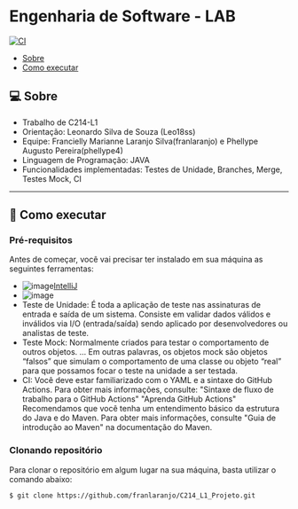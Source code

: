 # Engenharia de Software - LAB
[![CI](https://github.com/franlaranjo/C214_L1_Projeto/actions/workflows/main.yml/badge.svg)](https://github.com/franlaranjo/C214_L1_Projeto/actions/workflows/main.yml)

- [Sobre](#-sobre)
- [Como executar](#-como-executar)


## 💻 Sobre

- Trabalho de C214-L1
- Orientação: Leonardo Silva de Souza (Leo18ss)
- Equipe: Francielly Marianne Laranjo Silva(franlaranjo) e Phellype Augusto Pereira(phellype4)
- Linguagem de Programação: JAVA
- Funcionalidades implementadas: Testes de Unidade, Branches, Merge, Testes Mock, CI
---

## 🚀 Como executar

### Pré-requisitos

Antes de começar, você vai precisar ter instalado em sua máquina as seguintes ferramentas:

- ![image](https://user-images.githubusercontent.com/88806125/140592474-17aef3f4-2b7b-4793-88cd-1a4d8ee8440b.png)[IntelliJ](https://www.jetbrains.com/pt-br/idea/download/#section=windows)
- ![image](https://user-images.githubusercontent.com/88806125/140592458-f4d8fce9-fc35-4647-8eb0-a204418f6c0f.png)
- Teste de Unidade: É toda a aplicação de teste nas assinaturas de entrada e saída de um sistema. Consiste em validar dados válidos e inválidos via I/O (entrada/saída) sendo aplicado por desenvolvedores ou analistas de teste.
- Teste Mock: Normalmente criados para testar o comportamento de outros objetos. ... Em outras palavras, os objetos mock são objetos “falsos” que simulam o comportamento de uma classe ou objeto “real” para que possamos focar o teste na unidade a ser testada.
- CI: Você deve estar familiarizado com o YAML e a sintaxe do GitHub Actions. Para obter mais informações, consulte:
"Sintaxe de fluxo de trabalho para o GitHub Actions"
"Aprenda GitHub Actions"
Recomendamos que você tenha um entendimento básico da estrutura do Java e do Maven. Para obter mais informações, consulte "Guia de introdução ao Maven" na documentação do Maven.


### Clonando repositório

Para clonar o repositório em algum lugar na sua máquina, basta utilizar o comando abaixo:
```bash
$ git clone https://github.com/franlaranjo/C214_L1_Projeto.git
```
